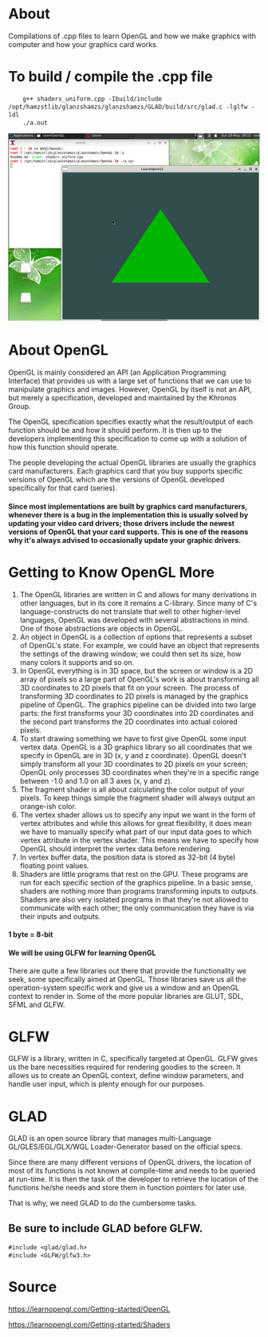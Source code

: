 # About
Compilations of .cpp files to learn OpenGL and how we make graphics with computer and how your graphics card works.

# To build / compile the .cpp file
        g++ shaders_uniform.cpp -Ibuild/include /opt/hamzstlib/glanzshamzs/glanzshamzs/GLAD/build/src/glad.c -lglfw -ldl
        ./a.out

![greentriangle](greentriangle.png)

# About OpenGL
OpenGL is mainly considered an API (an Application Programming Interface) that provides us with a large set of functions that we can use to manipulate graphics and images. However, OpenGL by itself is not an API, but merely a specification, developed and maintained by the Khronos Group.

The OpenGL specification specifies exactly what the result/output of each function should be and how it should perform. It is then up to the developers implementing this specification to come up with a solution of how this function should operate.

The people developing the actual OpenGL libraries are usually the graphics card manufacturers. Each graphics card that you buy supports specific versions of OpenGL which are the versions of OpenGL developed specifically for that card (series).

#### Since most implementations are built by graphics card manufacturers, whenever there is a bug in the implementation this is usually solved by updating your video card drivers; those drivers include the newest versions of OpenGL that your card supports. This is one of the reasons why it's always advised to occasionally update your graphic drivers. 

# Getting to Know OpenGL More
1. The OpenGL libraries are written in C and allows for many derivations in other languages, but in its core it remains a C-library. Since many of C's language-constructs do not translate that well to other higher-level languages, OpenGL was developed with several abstractions in mind. One of those abstractions are objects in OpenGL. 
2. An object in OpenGL is a collection of options that represents a subset of OpenGL's state. For example, we could have an object that represents the settings of the drawing window; we could then set its size, how many colors it supports and so on. 
3. In OpenGL everything is in 3D space, but the screen or window is a 2D array of pixels so a large part of OpenGL's work is about transforming all 3D coordinates to 2D pixels that fit on your screen. The process of transforming 3D coordinates to 2D pixels is managed by the graphics pipeline of OpenGL. The graphics pipeline can be divided into two large parts: the first transforms your 3D coordinates into 2D coordinates and the second part transforms the 2D coordinates into actual colored pixels. 
4. To start drawing something we have to first give OpenGL some input vertex data. OpenGL is a 3D graphics library so all coordinates that we specify in OpenGL are in 3D (x, y and z coordinate). OpenGL doesn't simply transform all your 3D coordinates to 2D pixels on your screen; OpenGL only processes 3D coordinates when they're in a specific range between -1.0 and 1.0 on all 3 axes (x, y and z). 
5. The fragment shader is all about calculating the color output of your pixels. To keep things simple the fragment shader will always output an orange-ish color. 
6. The vertex shader allows us to specify any input we want in the form of vertex attributes and while this allows for great flexibility, it does mean we have to manually specify what part of our input data goes to which vertex attribute in the vertex shader. This means we have to specify how OpenGL should interpret the vertex data before rendering. 
7. In vertex buffer data, the position data is stored as 32-bit (4 byte) floating point values.
8. Shaders are little programs that rest on the GPU. These programs are run for each specific section of the graphics pipeline. In a basic sense, shaders are nothing more than programs transforming inputs to outputs. Shaders are also very isolated programs in that they're not allowed to communicate with each other; the only communication they have is via their inputs and outputs. 

#### 1 byte = 8-bit

#### We will be using GLFW for learning OpenGL
There are quite a few libraries out there that provide the functionality we seek, some specifically aimed at OpenGL. Those libraries save us all the operation-system specific work and give us a window and an OpenGL context to render in. Some of the more popular libraries are GLUT, SDL, SFML and GLFW. 

# GLFW
GLFW is a library, written in C, specifically targeted at OpenGL. GLFW gives us the bare necessities required for rendering goodies to the screen. It allows us to create an OpenGL context, define window parameters, and handle user input, which is plenty enough for our purposes. 

# GLAD
GLAD is an open source library that manages multi-Language GL/GLES/EGL/GLX/WGL Loader-Generator based on the official specs.

Since there are many different versions of OpenGL drivers, the location of most of its functions is not known at compile-time and needs to be queried at run-time. It is then the task of the developer to retrieve the location of the functions he/she needs and store them in function pointers for later use. 

That is why, we need GLAD to do the cumbersome tasks.

## Be sure to include GLAD before GLFW. 
    
    #include <glad/glad.h>
    #include <GLFW/glfw3.h>
    
# Source
https://learnopengl.com/Getting-started/OpenGL

https://learnopengl.com/Getting-started/Shaders
